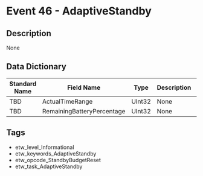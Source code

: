 # Event 46 - AdaptiveStandby

## Description
None

## Data Dictionary
|Standard Name|Field Name|Type|Description|Sample Value|
|---|---|---|---|---|
|TBD|ActualTimeRange|UInt32|None|`None`|
|TBD|RemainingBatteryPercentage|UInt32|None|`None`|

## Tags
* etw_level_Informational
* etw_keywords_AdaptiveStandby
* etw_opcode_StandbyBudgetReset
* etw_task_AdaptiveStandby